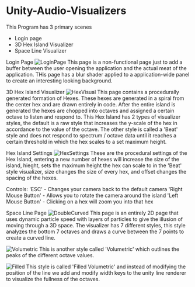 # Unity-Audio-Visualizers

This Program has 3 primary scenes
- Login page
- 3D Hex Island Visualizer
- Space Line Visualizer

Login Page
![LoginPage](https://user-images.githubusercontent.com/72539181/177244777-675b1467-fd35-4b45-a032-cca489aad37f.PNG)
This page is a non-functional page just to add a buffer between the user opening the application and the actual meat of the application. THis page has a blur shader applied to a application-wide panel to create an interesting looking background.





3D Hex Island Visualizer
![HexVisual](https://user-images.githubusercontent.com/72539181/177244786-9da79c2c-6cfa-4b69-a4ad-d6b51c74c034.PNG)
This page contains a procedurally generated formation of Hexes. These hexes are generated in a spiral from the center hex and are drawn entirely in code. After the entire island is generated the hexes are chopped into octaves and assigned a certain octave to listen and respond to. This Hex Island has 2 types of visualizer styles, the default is a raw style that increases the y-scale of the hex in accordance to the value of the octave. The other style is called a 'Beat' style and does not respond to spectrum / octave data until it reaches a certain threshold in which the hex scales to a set maximum height.


Hex Island Settings
![HexSettings](https://user-images.githubusercontent.com/72539181/177244788-b094b756-dab7-4738-bd46-68243128bb0f.PNG)
These are the procedural settings of the Hex Island, entering a new number of hexes will increase the size of the island, hieght, sets the maximum height the hex can scale to in the 'Beat' style visualizer, size changes the size of every hex, and offset changes the spacing of the hexes.

Controls: 
    'ESC' - Changes your camera back to the default camera
    'Right Mouse Button' - Allows you to rotate the camera around the island
    'Left Mouse Button' - Clicking on a hex will zoom you into that hex
    
    
    
    
    
Space Line Page
![DoubleCurved](https://user-images.githubusercontent.com/72539181/177244793-a91e1577-69bb-433a-bbec-ecaccfc41c00.PNG)
This page is an entirely 2D page that uses dynamic particle speed with layers of particles to give the illusion of moving through a 3D space. The visualizer has 7 different styles, this style analyzes the bottom 7 octaves and draws a curve between the 7 points to create a curved line.


![Volumetric](https://user-images.githubusercontent.com/72539181/177244797-0deb8311-e90a-481a-bea4-bca8b4366a67.PNG)
This is another style called 'Volumetric' which outlines the peaks of the different octave values.


![Filled](https://user-images.githubusercontent.com/72539181/177244800-ca818fa0-06b4-4af8-88c6-6aca25a99a35.PNG)
This style is called 'Filled Volumetric' and instead of modifying the position of the line we add and modify width keys to the unity line renderer to visualize the fullness of the octaves.

